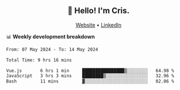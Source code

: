 
<h2 align="center">👋 Hello! I'm Cris.</h2>
<p align="center">
  <a href="https://www.criscunas.dev">Website</a> •
  <a href="https://www.linkedin.com/in/cristophercunas/">LinkedIn</a> 
</p>


📊 **Weekly development breakdown**
<!--START_SECTION:waka-->

```txt
From: 07 May 2024 - To: 14 May 2024

Total Time: 9 hrs 16 mins

Vue.js       6 hrs 1 min     ████████████████▒░░░░░░░░   64.98 %
JavaScript   3 hrs 3 mins    ████████▒░░░░░░░░░░░░░░░░   32.96 %
Bash         11 mins         ▓░░░░░░░░░░░░░░░░░░░░░░░░   02.06 %
```

<!--END_SECTION:waka-->
